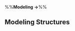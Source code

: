 <link rel="stylesheet" href="{{baseUrl}}/css/textbook.css">

<div class="website-content">

%%**Modeling →**%%

## Modeling Structures

<div id="main">

<include src="classDiagramsBasic/embed.md" />
<!-- <include src="classDiagramsIntermediate/embed.md" /> -->
<!-- <include src="classDiagramsAdvanced/embed.md" /> -->
<include src="objectDiagrams/embed.md" />
<include src="objectOrientedDomainModels/embed.md" />
<include src="deploymentDiagrams/embed.md" />
<include src="componentDiagrams/embed.md" />
<include src="packageDiagrams/embed.md" />
<include src="compositeStructureDiagrams/embed.md" />

</div>

</div>

